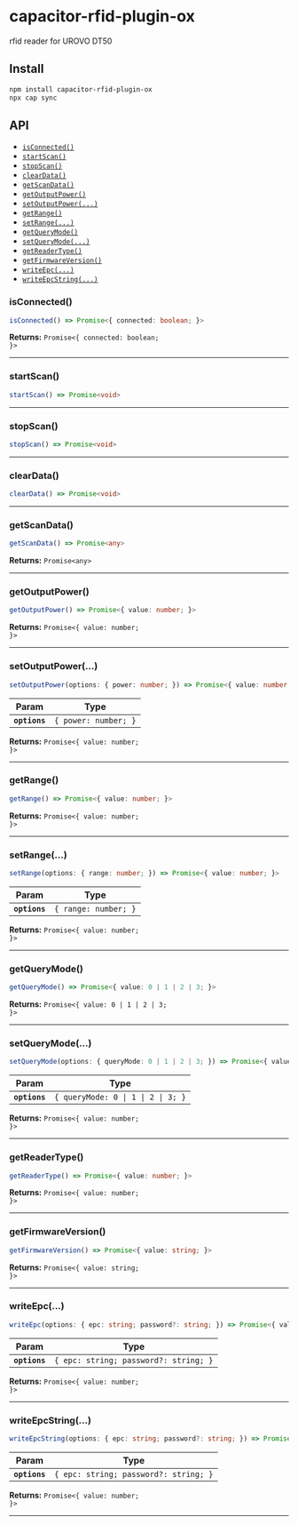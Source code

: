 # capacitor-rfid-plugin-ox

rfid reader for UROVO DT50

## Install

```bash
npm install capacitor-rfid-plugin-ox
npx cap sync
```

## API

<docgen-index>

* [`isConnected()`](#isconnected)
* [`startScan()`](#startscan)
* [`stopScan()`](#stopscan)
* [`clearData()`](#cleardata)
* [`getScanData()`](#getscandata)
* [`getOutputPower()`](#getoutputpower)
* [`setOutputPower(...)`](#setoutputpower)
* [`getRange()`](#getrange)
* [`setRange(...)`](#setrange)
* [`getQueryMode()`](#getquerymode)
* [`setQueryMode(...)`](#setquerymode)
* [`getReaderType()`](#getreadertype)
* [`getFirmwareVersion()`](#getfirmwareversion)
* [`writeEpc(...)`](#writeepc)
* [`writeEpcString(...)`](#writeepcstring)

</docgen-index>

<docgen-api>
<!--Update the source file JSDoc comments and rerun docgen to update the docs below-->

### isConnected()

```typescript
isConnected() => Promise<{ connected: boolean; }>
```

**Returns:** <code>Promise&lt;{ connected: boolean; }&gt;</code>

--------------------


### startScan()

```typescript
startScan() => Promise<void>
```

--------------------


### stopScan()

```typescript
stopScan() => Promise<void>
```

--------------------


### clearData()

```typescript
clearData() => Promise<void>
```

--------------------


### getScanData()

```typescript
getScanData() => Promise<any>
```

**Returns:** <code>Promise&lt;any&gt;</code>

--------------------


### getOutputPower()

```typescript
getOutputPower() => Promise<{ value: number; }>
```

**Returns:** <code>Promise&lt;{ value: number; }&gt;</code>

--------------------


### setOutputPower(...)

```typescript
setOutputPower(options: { power: number; }) => Promise<{ value: number; }>
```

| Param         | Type                            |
| ------------- | ------------------------------- |
| **`options`** | <code>{ power: number; }</code> |

**Returns:** <code>Promise&lt;{ value: number; }&gt;</code>

--------------------


### getRange()

```typescript
getRange() => Promise<{ value: number; }>
```

**Returns:** <code>Promise&lt;{ value: number; }&gt;</code>

--------------------


### setRange(...)

```typescript
setRange(options: { range: number; }) => Promise<{ value: number; }>
```

| Param         | Type                            |
| ------------- | ------------------------------- |
| **`options`** | <code>{ range: number; }</code> |

**Returns:** <code>Promise&lt;{ value: number; }&gt;</code>

--------------------


### getQueryMode()

```typescript
getQueryMode() => Promise<{ value: 0 | 1 | 2 | 3; }>
```

**Returns:** <code>Promise&lt;{ value: 0 | 1 | 2 | 3; }&gt;</code>

--------------------


### setQueryMode(...)

```typescript
setQueryMode(options: { queryMode: 0 | 1 | 2 | 3; }) => Promise<{ value: number; }>
```

| Param         | Type                                          |
| ------------- | --------------------------------------------- |
| **`options`** | <code>{ queryMode: 0 \| 1 \| 2 \| 3; }</code> |

**Returns:** <code>Promise&lt;{ value: number; }&gt;</code>

--------------------


### getReaderType()

```typescript
getReaderType() => Promise<{ value: number; }>
```

**Returns:** <code>Promise&lt;{ value: number; }&gt;</code>

--------------------


### getFirmwareVersion()

```typescript
getFirmwareVersion() => Promise<{ value: string; }>
```

**Returns:** <code>Promise&lt;{ value: string; }&gt;</code>

--------------------


### writeEpc(...)

```typescript
writeEpc(options: { epc: string; password?: string; }) => Promise<{ value: number; }>
```

| Param         | Type                                             |
| ------------- | ------------------------------------------------ |
| **`options`** | <code>{ epc: string; password?: string; }</code> |

**Returns:** <code>Promise&lt;{ value: number; }&gt;</code>

--------------------


### writeEpcString(...)

```typescript
writeEpcString(options: { epc: string; password?: string; }) => Promise<{ value: number; }>
```

| Param         | Type                                             |
| ------------- | ------------------------------------------------ |
| **`options`** | <code>{ epc: string; password?: string; }</code> |

**Returns:** <code>Promise&lt;{ value: number; }&gt;</code>

--------------------

</docgen-api>
